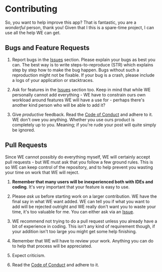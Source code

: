 # Contributing

So, you want to help improve this app? That is fantastic, you are a _wonderful_ person, thank you! Given that I this is a
spare-time project, I can use all the help WE can get.

## Bugs and Feature Requests
1. Report bugs in the [Issues](https://github.com/craftersmine/Noteteka/issues) section. Please explain your bugs as best you can. The best way is to write steps-to-reproduce (STR) which explains step by step how to make the bug happen. Bugs without such a reproduction might not be fixable. If your bug is a crash, please include a logs of your application or stacktraces. 

2. Ask for features in the [Issues](https://github.com/craftersmine/Noteteka/issues) section too. Keep in mind that while WE personally cannot add everything - WE have to constrain ours own workload around features WE will have a use for - perhaps there's another kind person who will be able to add it?  

3. Give _productive_ feedback. Read the [Code of Conduct](https://github.com/craftersmine/Noteteka/blob/master/CODE_OF_CONDUCT.md) and adhere to it. WE don't owe you anything. Whether you use ours product is completely up to you. Meaning; if you're rude your post will quite simply be ignored.

## Pull Requests
Since WE cannot possibly do everything myself, WE will certainly accept pull requests - but WE must ask that you follow a few ground rules. This is so WE can keep control of the repository, and to help prevent you wasting your time on work that WE will reject.

1. **Remember that many users will be inexperienced both with IDEs and coding**. It's very important that your feature is easy to use.  

2. Please _ask us_ before starting work on a larger contribution. WE have the final say in what WE want added. WE can tell you if what you want to add will be rejected outright and WE really don't want you to waste your time, it's too valuable for me. You can either ask via an [Issue](https://github.com/craftersmine/Noteteka/issues).  

3. WE recommend not trying to do a pull request unless you already have a bit of experience in coding. This isn't any kind of requirement though, if your addition isn't too large you might get some help finishing.  

4. Remember that WE will have to review your work. Anything you can do to help that process will be appreciated.  

5. Expect criticism.  

6. Read the [Code of Conduct](https://github.com/craftersmine/Noteteka/blob/master/CODE_OF_CONDUCT.md) and adhere to it.
